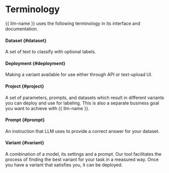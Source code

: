 # Terminology

{{ llm-name }} uses the following terminology in its interface and documentation.

#### Dataset {#dataset}

A set of text to classify with optional labels.

#### Deployment {#deployment}

Making a variant available for use either through API or text-upload UI.

#### Project {#project}

A set of parameters, prompts, and datasets which result in different variants you can deploy and use for labeling. This is also a separate business goal you want to achieve with {{ llm-name }}.

#### Prompt {#prompt}

An instruction that LLM uses to provide a correct answer for your dataset.

#### Variant {#variant}

A combination of a model, its settings and a prompt. Our tool facilitates the process of finding the best variant for your task in a measured way. Once you have a variant that satisfies you, it can be deployed.